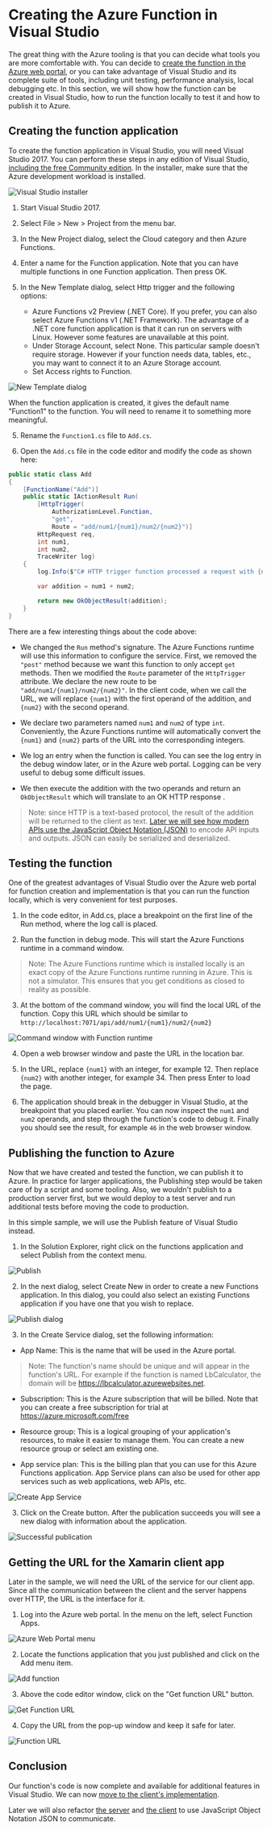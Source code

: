 # Creating the Azure Function in Visual Studio

The great thing with the Azure tooling is that you can decide what tools you are more comfortable with. You can decide to [create the function in the Azure web portal](./creating.md), or you can take advantage of Visual Studio and its complete suite of tools, including unit testing, performance analysis, local debugging etc. In this section, we will show how the function can be created in Visual Studio, how to run the function locally to test it and how to publish it to Azure.

## Creating the function application

To create the function application in Visual Studio, you will need Visual Studio 2017. You can perform these steps in any edition of Visual Studio, [including the free Community edition](http://gslb.ch/a72). In the installer, make sure that the Azure development workload is installed.

![Visual Studio installer](./Img/2018-01-05_13-43-24.png)

1. Start Visual Studio 2017.

2. Select File > New > Project from the menu bar.

3. In the New Project dialog, select the Cloud category and then Azure Functions. 

4. Enter a name for the Function application. Note that you can have multiple functions in one Function application. Then press OK.

5. In the New Template dialog, select Http trigger and the following options:

    - Azure Functions v2 Preview (.NET Core). If you prefer, you can also select Azure Functions v1 (.NET Framework). The advantage of a .NET core function application is that it can run on servers with Linux. However some features are unavailable at this point.
    - Under Storage Account, select None. This particular sample doesn't require storage. However if your function needs data, tables, etc., you may want to connect it to an Azure Storage account.
    - Set Access rights to Function.

![New Template dialog](./Img/2018-01-15_15-01-00.png)

When the function application is created, it gives the default name "Function1" to the function. You will need to rename it to something more meaningful.

5. Rename the ```Function1.cs``` file to ```Add.cs```.

6. Open the ```Add.cs``` file in the code editor and modify the code as shown here:

```CS
public static class Add
{
    [FunctionName("Add")]
    public static IActionResult Run(
        [HttpTrigger(
            AuthorizationLevel.Function, 
            "get",
            Route = "add/num1/{num1}/num2/{num2}")]
        HttpRequest req, 
        int num1,
        int num2,
        TraceWriter log)
    {
        log.Info($"C# HTTP trigger function processed a request with {num1} and {num2}");

        var addition = num1 + num2;

        return new OkObjectResult(addition);
    }
}
```

There are a few interesting things about the code above:

- We changed the ```Run``` method's signature. The Azure Functions runtime will use this information to configure the service. First, we removed the ```"post"``` method because we want this function to only accept ```get``` methods. Then we modified the ```Route``` parameter of the ```HttpTrigger``` attribute. We declare the new route to be ```"add/num1/{num1}/num2/{num2}"```. In the client code, when we call the URL, we will replace ```{num1}``` with the first operand of the addition, and ```{num2}``` with the second operand.

- We declare two parameters named ```num1``` and ```num2``` of type ```int```. Conveniently, the Azure Functions runtime will automatically convert the ```{num1}``` and ```{num2}``` parts of the URL into the corresponding integers.

- We log an entry when the function is called. You can see the log entry in the debug window later, or in the Azure web portal. Logging can be very useful to debug some difficult issues.

- We then execute the addition with the two operands and return an ```OkObjectResult``` which will translate to an OK HTTP response .

> Note: since HTTP is a text-based protocol, the result of the addition will be returned to the client as text. [Later we will see how modern APIs use the JavaScript Object Notation (JSON)](./refactoring.md) to encode API inputs and outputs. JSON can easily be serialized and deserialized.

## Testing the function

One of the greatest advantages of Visual Studio over the Azure web portal for function creation and implementation is that you can run the function locally, which is very convenient for test purposes.

1. In the code editor, in Add.cs, place a breakpoint on the first line of the Run method, where the log call is placed.

2. Run the function in debug mode. This will start the Azure Functions runtime in a command window.

> Note: The Azure Functions runtime which is installed locally is an exact copy of the Azure Functions runtime running in Azure. This is not a simulator. This ensures that you get conditions as closed to reality as possible.

3. At the bottom of the command window, you will find the local URL of the function. Copy this URL which should be similar to ```http://localhost:7071/api/add/num1/{num1}/num2/{num2}```

![Command window with Function runtime](./Img/2018-01-15_15-57-00.png)

4. Open a web browser window and paste the URL in the location bar.

5. In the URL, replace ```{num1}``` with an integer, for example 12. Then replace ```{num2}``` with another integer, for example 34. Then press Enter to load the page.

6. The application should break in the debugger in Visual Studio, at the breakpoint that you placed earlier. You can now inspect the ```num1``` and ```num2``` operands, and step through the function's code to debug it. Finally you should see the result, for example ```46``` in the web browser window.

## Publishing the function to Azure

Now that we have created and tested the function, we can publish it to Azure. In practice for larger applications, the Publishing step would be taken care of by a script and some tooling. Also, we wouldn't publish to a production server first, but we would deploy to a test server and run additional tests before moving the code to production.

In this simple sample, we will use the Publish feature of Visual Studio instead.

1. In the Solution Explorer, right click on the functions application and select Publish from the context menu.

![Publish](./Img/2018-01-04_11-14-39.png)

2. In the next dialog, select Create New in order to create a new Functions application. In this dialog, you could also select an existing Functions application if you have one that you wish to replace.

![Publish dialog](./Img/2018-01-04_11-15-00.png)

3. In the Create Service dialog, set the following information:

- App Name: This is the name that will be used in the Azure portal.

> Note: The function's name should be unique and will appear in the function's URL. For example if the function is named LbCalculator, the domain will be https://lbcalculator.azurewebsites.net.

- Subscription: This is the Azure subscription that will be billed. Note that you can create a free subscription for trial at https://azure.microsoft.com/free

- Resource group: This is a logical grouping of your application's resources, to make it easier to manage them. You can create a new resource group or select am existing one.

- App service plan: This is the billing plan that you can use for this Azure Functions application. App Service plans can also be used for other app services such as web applications, web APIs, etc.

![Create App Service](./Img/2018-01-04_11-30-09.png)

3. Click on the Create button. After the publication succeeds you will see a new dialog with information about the application.

![Successful publication](./Img/2018-01-04_11-32-51.png)

## Getting the URL for the Xamarin client app

Later in the sample, we will need the URL of the service for our client app. Since all the communication between the client and the server happens over HTTP, the URL is the interface for it.

1. Log into the Azure web portal. In the menu on the left, select Function Apps.

![Azure Web Portal menu](./Img/2018-01-04_11-34-15.png)

2. Locate the functions application that you just published and click on the Add menu item.

![Add function](./Img/2018-01-04_11-34-46.png)

3. Above the code editor window, click on the "Get function URL" button.

![Get Function URL](./Img/2018-01-04_11-35-04.png)

4. Copy the URL from the pop-up window and keep it safe for later.

![Function URL](./Img/2018-01-04_11-35-45.png)

## Conclusion

Our function's code is now complete and available for additional features in Visual Studio. We can now [move to the client's implementation](./first-client.md).

Later we will also refactor [the server](./refactoring.md) and [the client](./refactoring-client.md) to use JavaScript Object Notation JSON to communicate.